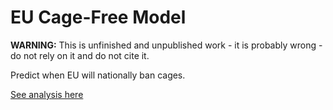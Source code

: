 # EU Cage-Free Model

**WARNING:** This is unfinished and unpublished work - it is probably wrong - do not rely on it and do not cite it.

Predict when EU will nationally ban cages.

[See analysis here](https://github.com/rethinkpriorities/eu_cage_free_model/blob/master/EU%20Cage%20Free%20Model.ipynb)
